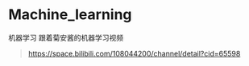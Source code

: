 # Machine_learning
机器学习
跟着菊安酱的机器学习视频
>https://space.bilibili.com/108044200/channel/detail?cid=65598
